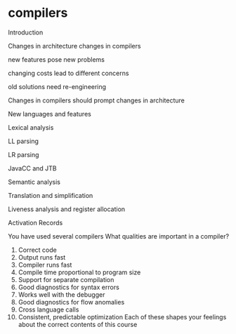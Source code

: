# compilers

Introduction

Changes in architecture changes in compilers

new features pose new problems

changing costs lead to different concerns

old solutions need re-engineering

Changes in compilers should prompt changes in architecture

New languages and features

Lexical analysis

LL parsing

LR parsing

JavaCC and JTB

Semantic analysis

Translation and simplification

Liveness analysis and register allocation

Activation Records

You have used several compilers
What qualities are important in a compiler?
1. Correct code
2. Output runs fast
3. Compiler runs fast
4. Compile time proportional to program size
5. Support for separate compilation
6. Good diagnostics for syntax errors
7. Works well with the debugger
8. Good diagnostics for flow anomalies
9. Cross language calls
10. Consistent, predictable optimization
Each of these shapes your feelings about the correct contents of this course